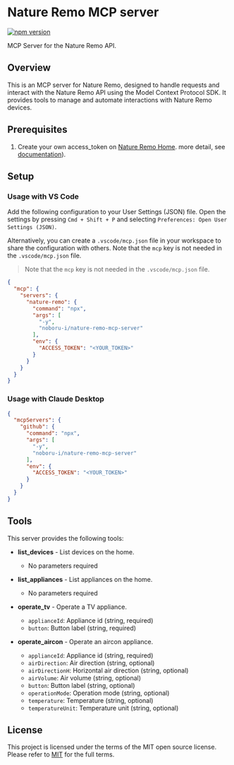 # Nature Remo MCP server

[![npm version](https://badge.fury.io/js/nature-remo-mcp-server.svg)](https://badge.fury.io/js/nature-remo-mcp-server)

MCP Server for the Nature Remo API.

## Overview

This is an MCP server for Nature Remo, designed to handle requests and interact with the Nature Remo API using the Model Context Protocol SDK. It provides tools to manage and automate interactions with Nature Remo devices.

## Prerequisites

1. Create your own access_token on [Nature Remo Home](https://home.nature.global/). more detail, see [documentation](https://developer.nature.global/en/)).

## Setup

### Usage with VS Code

Add the following configuration to your User Settings (JSON) file. Open the settings by pressing `Cmd + Shift + P` and selecting `Preferences: Open User Settings (JSON)`.

Alternatively, you can create a `.vscode/mcp.json` file in your workspace to share the configuration with others. Note that the `mcp` key is not needed in the `.vscode/mcp.json` file.

> Note that the `mcp` key is not needed in the `.vscode/mcp.json` file.

```json
{
  "mcp": {
    "servers": {
      "nature-remo": {
        "command": "npx",
        "args": [
          "-y",
          "noboru-i/nature-remo-mcp-server"
        ],
        "env": {
          "ACCESS_TOKEN": "<YOUR_TOKEN>"
        }
      }
    }
  }
}
```

### Usage with Claude Desktop

```json
{
  "mcpServers": {
    "github": {
      "command": "npx",
      "args": [
        "-y",
        "noboru-i/nature-remo-mcp-server"
      ],
      "env": {
        "ACCESS_TOKEN": "<YOUR_TOKEN>"
      }
    }
  }
}
```

## Tools

This server provides the following tools:

- **list_devices** - List devices on the home.
  - No parameters required

- **list_appliances** - List appliances on the home.
  - No parameters required

- **operate_tv** - Operate a TV appliance.
  - `applianceId`: Appliance id (string, required)
  - `button`: Button label (string, required)

- **operate_aircon** - Operate an aircon appliance.
  - `applianceId`: Appliance id (string, required)
  - `airDirection`: Air direction (string, optional)
  - `airDirectionH`: Horizontal air direction (string, optional)
  - `airVolume`: Air volume (string, optional)
  - `button`: Button label (string, optional)
  - `operationMode`: Operation mode (string, optional)
  - `temperature`: Temperature (string, optional)
  - `temperatureUnit`: Temperature unit (string, optional)

## License

This project is licensed under the terms of the MIT open source license. Please refer to [MIT](./LICENSE) for the full terms.
